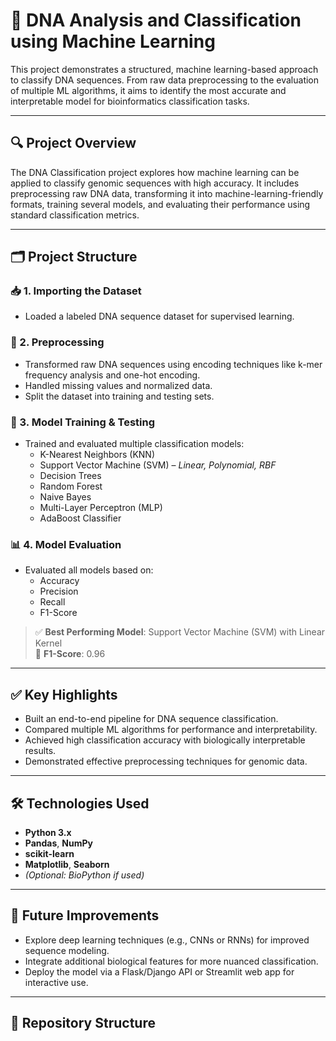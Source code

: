 # 🧬 DNA Analysis and Classification using Machine Learning

This project demonstrates a structured, machine learning-based approach to classify DNA sequences. From raw data preprocessing to the evaluation of multiple ML algorithms, it aims to identify the most accurate and interpretable model for bioinformatics classification tasks.

---

## 🔍 Project Overview

The DNA Classification project explores how machine learning can be applied to classify genomic sequences with high accuracy. It includes preprocessing raw DNA data, transforming it into machine-learning-friendly formats, training several models, and evaluating their performance using standard classification metrics.

---

## 🗂 Project Structure

### 📥 1. Importing the Dataset
- Loaded a labeled DNA sequence dataset for supervised learning.

### 🧹 2. Preprocessing
- Transformed raw DNA sequences using encoding techniques like k-mer frequency analysis and one-hot encoding.
- Handled missing values and normalized data.
- Split the dataset into training and testing sets.

### 🤖 3. Model Training & Testing
- Trained and evaluated multiple classification models:
  - K-Nearest Neighbors (KNN)
  - Support Vector Machine (SVM) – *Linear, Polynomial, RBF*
  - Decision Trees
  - Random Forest
  - Naive Bayes
  - Multi-Layer Perceptron (MLP)
  - AdaBoost Classifier

### 📊 4. Model Evaluation
- Evaluated all models based on:
  - Accuracy
  - Precision
  - Recall
  - F1-Score

> ✅ **Best Performing Model**: Support Vector Machine (SVM) with Linear Kernel  
> 🎯 **F1-Score**: 0.96

---

## ✅ Key Highlights

- Built an end-to-end pipeline for DNA sequence classification.
- Compared multiple ML algorithms for performance and interpretability.
- Achieved high classification accuracy with biologically interpretable results.
- Demonstrated effective preprocessing techniques for genomic data.

---

## 🛠 Technologies Used

- **Python 3.x**
- **Pandas**, **NumPy**
- **scikit-learn**
- **Matplotlib**, **Seaborn**
- *(Optional: BioPython if used)*

---

## 📌 Future Improvements

- Explore deep learning techniques (e.g., CNNs or RNNs) for improved sequence modeling.
- Integrate additional biological features for more nuanced classification.
- Deploy the model via a Flask/Django API or Streamlit web app for interactive use.

---

## 📁 Repository Structure

